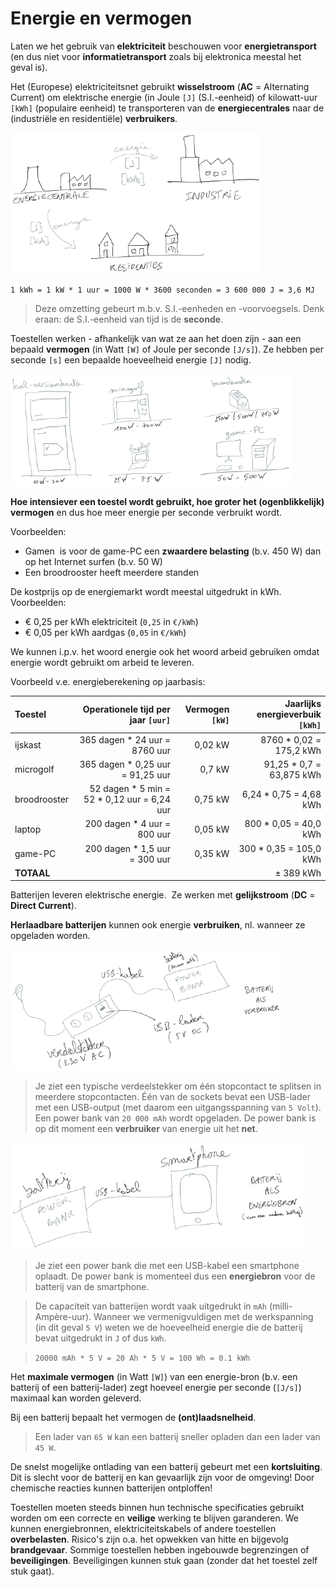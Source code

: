 # Energie en vermogen

Laten we het gebruik van **elektriciteit** beschouwen voor **energietransport** (en dus niet voor **informatietransport** zoals bij elektronica meestal het geval is).

Het (Europese) elektriciteitsnet gebruikt **wisselstroom** (**AC** = Alternating Current) om elektrische energie (in Joule `[J]` (S.I.-eenheid) of kilowatt-uur `[kWh]` (populaire eenheid) te transporteren van de **energiecentrales** naar de (industriële en residentiële) **verbruikers**.

![](Energiecentrales.png)

`1 kWh = 1 kW * 1 uur = 1000 W * 3600 seconden = 3 600 000 J = 3,6 MJ`

> Deze omzetting gebeurt m.b.v. S.I.-eenheden en -voorvoegsels.
> Denk eraan: de S.I.-eenheid van tijd is de **seconde**.

Toestellen werken - afhankelijk van wat ze aan het doen zijn - aan een bepaald **vermogen** (in Watt `[W]` of Joule per seconde `[J/s]`). Ze hebben per seconde `[s]` een bepaalde hoeveelheid energie `[J]` nodig.

![](ElektrischeApparaten.png)

**Hoe intensiever een toestel wordt gebruikt, hoe groter het (ogenblikkelijk) vermogen** en dus hoe meer energie per seconde verbruikt wordt. 

Voorbeelden:

-   Gamen  is voor de game-PC een **zwaardere belasting** (b.v. 450 W) dan op het Internet surfen (b.v. 50 W)
-   Een broodrooster heeft meerdere standen

De kostprijs op de energiemarkt wordt meestal uitgedrukt in kWh. Voorbeelden:

-   € 0,25 per kWh elektriciteit (`0,25` in `€/kWh`)
-   € 0,05 per kWh aardgas (`0,05` in `€/kWh`)

We kunnen i.p.v. het woord energie ook het woord arbeid gebruiken omdat energie wordt gebruikt om arbeid te leveren.

Voorbeeld v.e. energieberekening op jaarbasis:

Toestel | Operationele tijd per jaar `[uur]` | Vermogen `[kW]` | Jaarlijks energieverbuik `[kWh]`
:--|--:|--:|--:|
ijskast | 365 dagen * 24 uur = 8760 uur | 0,02 kW | 8760 * 0,02 = 175,2 kWh |
microgolf | 365 dagen * 0,25 uur = 91,25 uur | 0,7 kW | 91,25 * 0,7 = 63,875 kWh|
broodrooster | 52 dagen * 5 min = 52 * 0,12 uur = 6,24 uur | 0,75 kW | 6,24 * 0,75 = 4,68 kWh |
laptop | 200 dagen * 4 uur = 800 uur | 0,05 kW | 800 * 0,05 = 40,0 kWh |
game-PC | 200 dagen * 1,5 uur = 300 uur | 0,35 kW | 300 * 0,35 = 105,0 kWh |
**TOTAAL**| | | ± 389 kWh |

Batterijen leveren elektrische energie.  Ze werken met **gelijkstroom** (**DC** = **Direct Current**).

**Herlaadbare batterijen** kunnen ook energie **verbruiken**, nl. wanneer ze opgeladen worden.

![](BatterijAlsVerbruiker.png)

> Je ziet een typische verdeelstekker om één stopcontact te splitsen in meerdere stopcontacten. Één van de sockets bevat een USB-lader met een USB-output (met daarom een uitgangsspanning van `5 Volt`). Een power bank van `20 000 mAh` wordt opgeladen. De power bank is op dit moment een **verbruiker** van energie uit het **net**.

![](BatterijAlsEnergiebron.png)

> Je ziet een power bank die met een USB-kabel een smartphone oplaadt. De power bank is momenteel dus een **energiebron** voor de batterij van de smartphone.


> De capaciteit van batterijen wordt vaak uitgedrukt in `mAh` (milli-Ampère-uur). Wanneer we vermenigvuldigen met de werkspanning (in dit geval `5 V`) weten we de hoeveelheid energie die de batterij bevat uitgedrukt in `J` of dus `kWh`.

> `20000 mAh * 5 V = 20 Ah * 5 V = 100 Wh = 0.1 kWh`

Het **maximale vermogen** (in Watt `[W]`) van een energie-bron (b.v. een batterij of een batterij-lader) zegt hoeveel energie per seconde (`[J/s]`) maximaal kan worden geleverd.

Bij een batterij bepaalt het vermogen de **(ont)laadsnelheid**.

> Een lader van `65 W` kan een batterij sneller opladen dan een lader van `45 W`.

De snelst mogelijke ontlading van een batterij gebeurt met een **kortsluiting**. Dit is slecht voor de batterij en kan gevaarlijk zijn voor de omgeving! Door chemische reacties kunnen batterijen ontploffen!

Toestellen moeten steeds binnen hun technische specificaties gebruikt worden om een correcte en **veilige** werking te blijven garanderen. We kunnen energiebronnen, elektriciteitskabels of andere toestellen **overbelasten**. Risico's zijn o.a. het opwekken van hitte en bijgevolg **brandgevaar**. Sommige toestellen hebben ingebouwde begrenzingen of **beveiligingen**. Beveiligingen kunnen stuk gaan (zonder dat het toestel zelf stuk gaat).